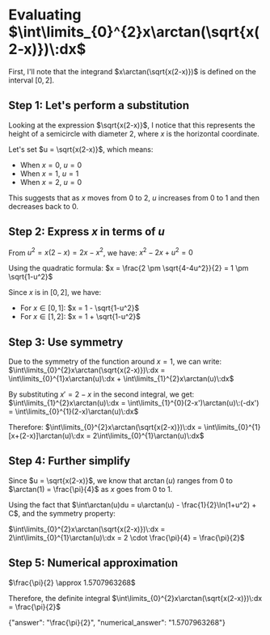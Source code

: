 # Evaluating $\int\limits_{0}^{2}x\arctan(\sqrt{x(2-x)})\:dx$

First, I'll note that the integrand $x\arctan(\sqrt{x(2-x)})$ is defined on the interval $[0,2]$.

## Step 1: Let's perform a substitution
Looking at the expression $\sqrt{x(2-x)}$, I notice that this represents the height of a semicircle with diameter 2, where $x$ is the horizontal coordinate.

Let's set $u = \sqrt{x(2-x)}$, which means:
- When $x = 0$, $u = 0$
- When $x = 1$, $u = 1$
- When $x = 2$, $u = 0$

This suggests that as $x$ moves from 0 to 2, $u$ increases from 0 to 1 and then decreases back to 0.

## Step 2: Express $x$ in terms of $u$
From $u^2 = x(2-x) = 2x - x^2$, we have:
$x^2 - 2x + u^2 = 0$

Using the quadratic formula:
$x = \frac{2 \pm \sqrt{4-4u^2}}{2} = 1 \pm \sqrt{1-u^2}$

Since $x$ is in $[0,2]$, we have:
- For $x \in [0,1]$: $x = 1 - \sqrt{1-u^2}$
- For $x \in [1,2]$: $x = 1 + \sqrt{1-u^2}$

## Step 3: Use symmetry
Due to the symmetry of the function around $x = 1$, we can write:
$\int\limits_{0}^{2}x\arctan(\sqrt{x(2-x)})\:dx = \int\limits_{0}^{1}x\arctan(u)\:dx + \int\limits_{1}^{2}x\arctan(u)\:dx$

By substituting $x' = 2-x$ in the second integral, we get:
$\int\limits_{1}^{2}x\arctan(u)\:dx = \int\limits_{1}^{0}(2-x')\arctan(u)\:(-dx') = \int\limits_{0}^{1}(2-x)\arctan(u)\:dx$

Therefore:
$\int\limits_{0}^{2}x\arctan(\sqrt{x(2-x)})\:dx = \int\limits_{0}^{1}[x+(2-x)]\arctan(u)\:dx = 2\int\limits_{0}^{1}\arctan(u)\:dx$

## Step 4: Further simplify
Since $u = \sqrt{x(2-x)}$, we know that $\arctan(u)$ ranges from 0 to $\arctan(1) = \frac{\pi}{4}$ as $x$ goes from 0 to 1.

Using the fact that $\int\arctan(u)du = u\arctan(u) - \frac{1}{2}\ln(1+u^2) + C$, and the symmetry property:

$\int\limits_{0}^{2}x\arctan(\sqrt{x(2-x)})\:dx = 2\int\limits_{0}^{1}\arctan(u)\:dx = 2 \cdot \frac{\pi}{4} = \frac{\pi}{2}$

## Step 5: Numerical approximation
$\frac{\pi}{2} \approx 1.5707963268$

Therefore, the definite integral $\int\limits_{0}^{2}x\arctan(\sqrt{x(2-x)})\:dx = \frac{\pi}{2}$

{"answer": "\\frac{\\pi}{2}", "numerical_answer": "1.5707963268"}